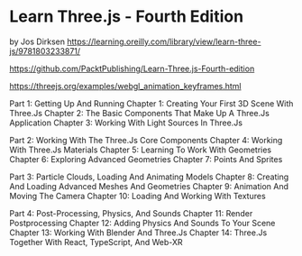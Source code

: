 # Learn Three.js - Fourth Edition
by Jos Dirksen
https://learning.oreilly.com/library/view/learn-three-js/9781803233871/

https://github.com/PacktPublishing/Learn-Three.js-Fourth-edition

https://threejs.org/examples/webgl_animation_keyframes.html


Part 1: Getting Up And Running
Chapter 1: Creating Your First 3D Scene With Three.Js
Chapter 2: The Basic Components That Make Up A Three.Js Application
Chapter 3: Working With Light Sources In Three.Js

Part 2: Working With The Three.Js Core Components
Chapter 4: Working With Three.Js Materials
Chapter 5: Learning To Work With Geometries
Chapter 6: Exploring Advanced Geometries
Chapter 7: Points And Sprites

Part 3: Particle Clouds, Loading And Animating Models
Chapter 8: Creating And Loading Advanced Meshes And Geometries
Chapter 9: Animation And Moving The Camera
Chapter 10: Loading And Working With Textures

Part 4: Post-Processing, Physics, And Sounds
Chapter 11: Render Postprocessing
Chapter 12: Adding Physics And Sounds To Your Scene
Chapter 13: Working With Blender And Three.Js
Chapter 14: Three.Js Together With React, TypeScript, And Web-XR
